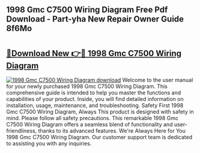 ## 1998 Gmc C7500 Wiring Diagram Free Pdf Download - Part-yha New Repair Owner Guide 8f6Mo

# <h2><a href="http://dfl12k.blite.top/?on=1998+Gmc+C7500+Wiring+Diagram">🔗Download New 👉🔴 1998 Gmc C7500 Wiring Diagram</a></h2>

[![1998 Gmc C7500 Wiring Diagram download](https://i.imgur.com/lujVjoI.png)](http://dfl12k.blite.top/?on=1998+Gmc+C7500+Wiring+Diagram)
Welcome to the user manual for your newly purchased 1998 Gmc C7500 Wiring Diagram. This comprehensive guide is intended to help you master the functions and capabilities of your product. Inside, you will find detailed information on installation, usage, maintenance, and troubleshooting. Safety First 1998 Gmc C7500 Wiring Diagram, Always This product is designed with safety in mind. Please follow all safety precautions. This remarkable 1998 Gmc C7500 Wiring Diagram offers a seamless blend of functionality and user-friendliness, thanks to its advanced features. We're Always Here for You 1998 Gmc C7500 Wiring Diagram. Our customer support team is dedicated to assisting you with any inquiries.
